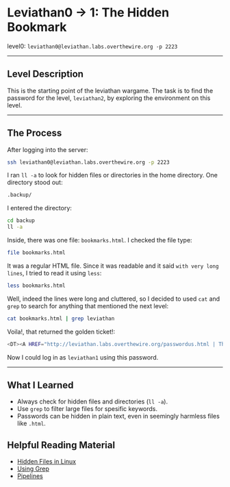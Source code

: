 # Leviathan0 -> 1: The Hidden Bookmark

level0: `leviathan0@leviathan.labs.overthewire.org -p 2223`

---

## Level Description

This is the starting point of the leviathan wargame. The task is to find the password for the level, `leviathan2`, by exploring the environment on this level.

---

## The Process

After logging into the server:
```bash
ssh leviathan0@leviathan.labs.overthewire.org -p 2223
```

I ran `ll -a` to look for hidden files or directories in the home directory. One directory stood out:
```bash
.backup/
```

I entered the directory:
```bash
cd backup
ll -a
```

Inside, there was one file: `bookmarks.html`. I checked the file type:
```bash
file bookmarks.html
```

It was a regular HTML file. Since it was readable and it said `with very long lines`, I tried to read it using `less`:
```bash
less bookmarks.html
```

Well, indeed the lines were long and cluttered, so I decided to used `cat` and `grep` to search for anything that mentioned the next level:
```bash
cat bookmarks.html | grep leviathan
```

Voila!, that returned the golden ticket!:
```bash
<DT><A HREF="http://leviathan.labs.overthewire.org/passwordus.html | This will be fixed later, the password for leviathan1 is [REDACTED]" ADD_DATE="1155384634" LAST_CHARSET="ISO-8859-1" ID="rdf:#$2wIU71">password to leviathan1</A>
```

Now I could log in as `leviathan1` using this password.

---

## What I Learned
- Always check for hidden files and directories (`ll -a`).
- Use `grep` to filter large files for spesific keywords.
- Passwords can be hidden in plain text, even in seemingly harmless files like `.html`.


## Helpful Reading Material
- [Hidden Files in Linux](https://www.geeksforgeeks.org/how-to-view-and-create-hidden-files-in-linux/)
- [Using Grep](https://www.geeksforgeeks.org/grep-command-in-unixlinux/)
- [Pipelines](https://www.geeksforgeeks.org/piping-in-unix-or-linux/)

